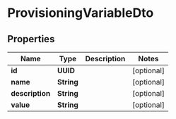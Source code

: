 

# ProvisioningVariableDto


## Properties

| Name | Type | Description | Notes |
|------------ | ------------- | ------------- | -------------|
|**id** | **UUID** |  |  [optional] |
|**name** | **String** |  |  [optional] |
|**description** | **String** |  |  [optional] |
|**value** | **String** |  |  [optional] |



